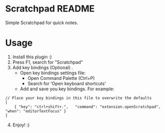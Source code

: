 # Scratchpad README

Simple Scratchpad for quick notes.

# Usage
1. Install this plugin :)
2. Press F1, search for "Scratchpad"
3. Add key bindings (Optional) .
    - Open key bindings settings file:
        + Open Command Palette (Ctrl+P)
        + Search for 'Open keyboard shortcuts'
    - Add and save you key bindings. For example:
```
// Place your key bindings in this file to overwrite the defaults
[
    { "key": "ctrl+shift+.",   "command": "extension.openScratchpad", "when": "editorTextFocus" }
]
```
4. Enjoy! :)
